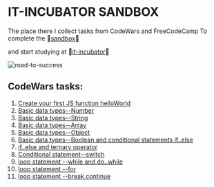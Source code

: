 # IT-INCUBATOR SANDBOX

The place there I collect tasks from CodeWars and FreeCodeCamp
To complete the :baby_chick:[sandbox](https://sandbox.it-incubator.ru/):baby_chick:

and start studying at :baby_chick:[it-incubator](https://sandbox.it-incubator.ru/):baby_chick:

![road-to-success](https://identity-mag.com/wp-content/uploads/2015/02/bigstock_Road_To_Success_Green_Road_Sig_5032570.jpg)

## CodeWars tasks:
1. [Create your first JS function helloWorld](http://www.codewars.com/kata/571ec274b1c8d4a61c0000c8)
2. [Basic data types--Number](http://www.codewars.com/kata/571edd157e8954bab500032d)
3. [Basic data types--String](http://www.codewars.com/kata/571edea4b625edcb51000d8e)
4. [Basic data types--Array](http://www.codewars.com/kata/571effabb625ed9b0600107a)
5. [Basic data types--Object](http://www.codewars.com/kata/571f1eb77e8954a812000837)
6. [Basic data types--Boolean and conditional statements if..else](http://www.codewars.com/kata/571f832f07363d295d001ba8)
7. [if..else and ternary operator](http://www.codewars.com/kata/57202aefe8d6c514300001fd)
8. [Conditional statement--switch](http://www.codewars.com/kata/572059afc2f4612825000d8a)
9. [loop statement --while and do..while](http://www.codewars.com/kata/57216d4bcdd71175d6000560)
10. [loop statement --for](http://www.codewars.com/kata/5721a78c283129e416000999)
11. [loop statement --break,continue](https://www.codewars.com/kata/5721c189cdd71194c1000b9b)

